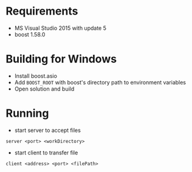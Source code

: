 # Requirements
- MS Visual Studio 2015 with update 5
- boost 1.58.0

# Building for Windows
- Install boost.asio
- Add `BOOST_ROOT` with boost's directory path to environment variables
- Open solution and build

# Running
- start server to accept files
```
server <port> <workDirectory>
```
- start client to transfer file
```
client <address> <port> <filePath>
```

